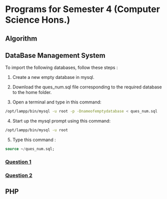# Programs for Semester 4 (Computer Science Hons.)

## Algorithm

## DataBase Management System

To import the following databases, follow these steps :

1. Create a new empty database in mysql.

2. Download the ques_num.sql file corresponding to the required database to the home folder.

3. Open a terminal and type in this command:

```bash
/opt/lampp/bin/mysql -u root -p -Dnameofemptydatabase < ques_num.sql
 ```

4. Start up the mysql prompt using this command:

```bash
/opt/lampp/bin/mysql -u root
```

5. Type this command :

```sql
source ~/ques_num.sql;
```

### [Question 1](https://raw.githubusercontent.com/Chaitanya-Raj/Semester4/master/DBMS/ques1.sql)

### [Question 2](https://raw.githubusercontent.com/Chaitanya-Raj/Semester4/master/DBMS/ques2.sql)

## PHP
